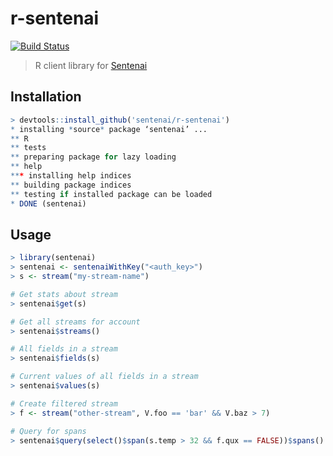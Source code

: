 # r-sentenai

[![Build Status](https://travis-ci.org/Sentenai/r-sentenai.svg?branch=master)](https://travis-ci.org/Sentenai/r-sentenai)

> R client library for [Sentenai](http://sentenai.com/)

## Installation

```R
> devtools::install_github('sentenai/r-sentenai')
* installing *source* package ‘sentenai’ ...
** R
** tests
** preparing package for lazy loading
** help
*** installing help indices
** building package indices
** testing if installed package can be loaded
* DONE (sentenai)
```

## Usage

```R
> library(sentenai)
> sentenai <- sentenaiWithKey("<auth_key>")
> s <- stream("my-stream-name")

# Get stats about stream
> sentenai$get(s)

# Get all streams for account
> sentenai$streams()

# All fields in a stream
> sentenai$fields(s)

# Current values of all fields in a stream
> sentenai$values(s)

# Create filtered stream
> f <- stream("other-stream", V.foo == 'bar' && V.baz > 7)

# Query for spans
> sentenai$query(select()$span(s.temp > 32 && f.qux == FALSE))$spans()
```
